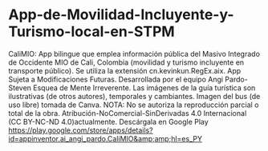 # App-de-Movilidad-Incluyente-y-Turismo-local-en-STPM
CaliMIO: App bilingue que emplea información pública del Masivo Integrado de Occidente MIO de Cali, Colombia (movilidad y turismo incluyente en transporte público). Se utiliza la extensión cn.kevinkun.RegEx.aix. App Sujeta a Modificaciones Futuras. Desarrollada por el equipo Angi Pardo-Steven Esquea de Mente Irreverente. Las imágenes de la guía turística son ilustrativas (de otros autores), temporales y cambiantes. Imagen del bus (de uso libre) tomada de Canva. NOTA: No se autoriza la reproducción parcial o total de la obra. Atribución-NoComercial-SinDerivadas 4.0 Internacional (CC BY-NC-ND 4.0)actualmente. Descárgala en Google Play https://play.google.com/store/apps/details?id=appinventor.ai_angi_pardo.CaliMIO&amp;amp;hl=es_PY
